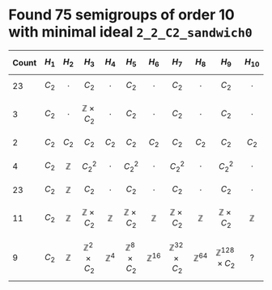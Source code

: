 # Found 75 semigroups of order 10 with minimal ideal `2_2_C2_sandwich0`


Count | $$H_{1}$$ | $$H_{2}$$ | $$H_{3}$$ | $$H_{4}$$ | $$H_{5}$$ | $$H_{6}$$ | $$H_{7}$$ | $$H_{8}$$ | $$H_{9}$$ | $$H_{10}$$
-- | -- | -- | -- | -- | -- | -- | -- | -- | -- | --
23 | $$C_{2}$$ | $$\cdot$$ | $$C_{2}$$ | $$\cdot$$ | $$C_{2}$$ | $$\cdot$$ | $$C_{2}$$ | $$\cdot$$ | $$C_{2}$$ | $$\cdot$$
3 | $$C_{2}$$ | $$\cdot$$ | $$\mathbb{Z} \times C_{2}$$ | $$\cdot$$ | $$C_{2}$$ | $$\cdot$$ | $$C_{2}$$ | $$\cdot$$ | $$C_{2}$$ | $$\cdot$$
2 | $$C_{2}$$ | $$C_{2}$$ | $$C_{2}$$ | $$C_{2}$$ | $$C_{2}$$ | $$C_{2}$$ | $$C_{2}$$ | $$C_{2}$$ | $$C_{2}$$ | $$C_{2}$$
4 | $$C_{2}$$ | $$\mathbb{Z}$$ | $$C_{2}^{2}$$ | $$\cdot$$ | $$C_{2}^{2}$$ | $$\cdot$$ | $$C_{2}^{2}$$ | $$\cdot$$ | $$C_{2}^{2}$$ | $$\cdot$$
23 | $$C_{2}$$ | $$\mathbb{Z}$$ | $$C_{2}$$ | $$\cdot$$ | $$C_{2}$$ | $$\cdot$$ | $$C_{2}$$ | $$\cdot$$ | $$C_{2}$$ | $$\cdot$$
11 | $$C_{2}$$ | $$\mathbb{Z}$$ | $$\mathbb{Z} \times C_{2}$$ | $$\mathbb{Z}$$ | $$\mathbb{Z} \times C_{2}$$ | $$\mathbb{Z}$$ | $$\mathbb{Z} \times C_{2}$$ | $$\mathbb{Z}$$ | $$\mathbb{Z} \times C_{2}$$ | $$\mathbb{Z}$$
9 | $$C_{2}$$ | $$\mathbb{Z}$$ | $$\mathbb{Z}^{2} \times C_{2}$$ | $$\mathbb{Z}^{4}$$ | $$\mathbb{Z}^{8} \times C_{2}$$ | $$\mathbb{Z}^{16}$$ | $$\mathbb{Z}^{32} \times C_{2}$$ | $$\mathbb{Z}^{64}$$ | $$\mathbb{Z}^{128} \times C_{2}$$ | $$?$$
